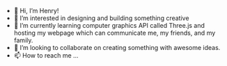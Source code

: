 - 👋 Hi, I’m Henry!
- 👀 I’m interested in designing and building something creative 
- 🌱 I’m currently learning computer graphics API called Three.js and hosting my webpage which can communicate me, my friends, and my family.
- 💞️ I’m looking to collaborate on creating something with awesome ideas.
- 📫 How to reach me ...

<!---
taeukShin123/taeukShin123 is a ✨ special ✨ repository because its `README.md` (this file) appears on your GitHub profile.
You can click the Preview link to take a look at your changes.
--->
